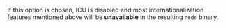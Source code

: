 
If this option is chosen, ICU is disabled and most internationalization
features mentioned above will be **unavailable** in the resulting `node` binary.

